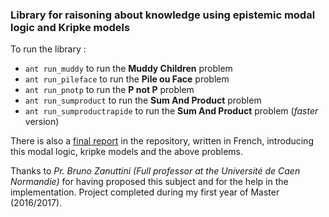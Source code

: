 ### Library for raisoning about knowledge using epistemic modal logic and Kripke models

To run the library : 
* `ant run_muddy` to run the **Muddy Children** problem
* `ant run_pileface` to run the **Pile ou Face** problem
* `ant run_pnotp` to run the **P not P** problem
* `ant run_sumproduct` to run the **Sum And Product** problem
* `ant run_sumproductrapide` to run the **Sum And Product** problem (*faster* version)

There is also a [final report](https://github.com/ludovjb/epistemic_logic_library/blob/master/rapport_francais.pdf) in the repository, written in French, introducing this modal logic, kripke models and the above problems.

Thanks to *Pr. Bruno Zanuttini (Full professor at the Université de Caen Normandie)* for having proposed this subject and for the help in the implementation.
Project completed during my first year of Master (2016/2017).
